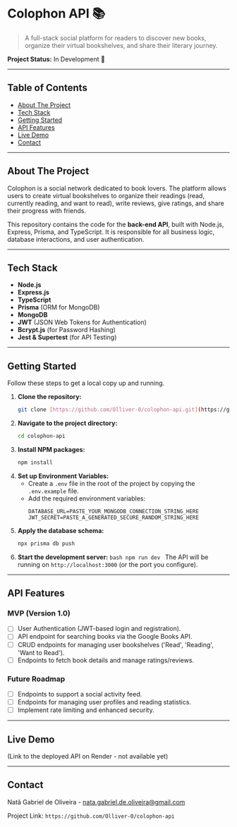 # Colophon API 📚

> A full-stack social platform for readers to discover new books, organize their virtual bookshelves, and share their literary journey.

**Project Status:** In Development 🚧

---

## Table of Contents

- [About The Project](#about-the-project)
- [Tech Stack](#tech-stack)
- [Getting Started](#getting-started)
- [API Features](#api-features)
- [Live Demo](#live-demo)
- [Contact](#contact)

---

## About The Project

Colophon is a social network dedicated to book lovers. The platform allows users to create virtual bookshelves to organize their readings (read, currently reading, and want to read), write reviews, give ratings, and share their progress with friends.

This repository contains the code for the **back-end API**, built with Node.js, Express, Prisma, and TypeScript. It is responsible for all business logic, database interactions, and user authentication.

---

## Tech Stack

- **Node.js**
- **Express.js**
- **TypeScript**
- **Prisma** (ORM for MongoDB)
- **MongoDB**
- **JWT** (JSON Web Tokens for Authentication)
- **Bcrypt.js** (for Password Hashing)
- **Jest & Supertest** (for API Testing)

---

## Getting Started

Follow these steps to get a local copy up and running.

1.  **Clone the repository:**
    ```bash
    git clone [https://github.com/Olliver-0/colophon-api.git](https://github.com/Olliver-0/colophon-api.git)
    ```
2.  **Navigate to the project directory:**
    ```bash
    cd colophon-api
    ```
3.  **Install NPM packages:**
    ```bash
    npm install
    ```
4.  **Set up Environment Variables:**
    - Create a `.env` file in the root of the project by copying the `.env.example` file.
    - Add the required environment variables:
      ```env
      DATABASE_URL=PASTE_YOUR_MONGODB_CONNECTION_STRING_HERE
      JWT_SECRET=PASTE_A_GENERATED_SECURE_RANDOM_STRING_HERE
      ```
5.  **Apply the database schema:**
    ```bash
    npx prisma db push
    ```
6.  **Start the development server:**
    `bash
npm run dev
`
    The API will be running on `http://localhost:3000` (or the port you configure).

---

## API Features

### MVP (Version 1.0)

- [ ] User Authentication (JWT-based login and registration).
- [ ] API endpoint for searching books via the Google Books API.
- [ ] CRUD endpoints for managing user bookshelves ('Read', 'Reading', 'Want to Read').
- [ ] Endpoints to fetch book details and manage ratings/reviews.

### Future Roadmap

- [ ] Endpoints to support a social activity feed.
- [ ] Endpoints for managing user profiles and reading statistics.
- [ ] Implement rate limiting and enhanced security.

---

## Live Demo

(Link to the deployed API on Render - not available yet)

---

## Contact

Natã Gabriel de Oliveira - nata.gabriel.de.oliveira@gmail.com

Project Link: `https://github.com/Olliver-0/colophon-api`
